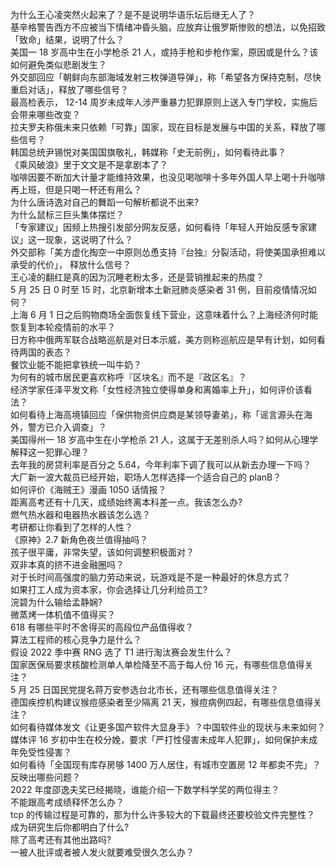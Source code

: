为什么王心凌突然火起来了？是不是说明华语乐坛后继无人了？  
基辛格警告西方不应被当下情绪冲昏头脑，应放弃让俄罗斯惨败的想法，以免招致「致命」结果，说明了什么？  
美国一 18 岁高中生在小学枪杀 21 人，或持手枪和步枪作案，原因或是什么？该如何避免类似悲剧发生？  
外交部回应「朝鲜向东部海域发射三枚弹道导弹」，称「希望各方保持克制，尽快重启对话」，释放了哪些信号？  
最高检表示， 12-14 周岁未成年人涉严重暴力犯罪原则上送入专门学校，实施后会带来哪些改变？  
拉夫罗夫称俄未来只依赖「可靠」国家，现在目标是发展与中国的关系，释放了哪些信号？  
韩国总统尹锡悦对美国国旗敬礼，韩媒称「史无前例」，如何看待此事？  
《乘风破浪》里于文文是不是拿剧本了？  
咖啡因要不断加大计量才能维持效果，也没见喝咖啡十多年外国人早上喝十升咖啡再上班，但是只喝一杯还有用么？  
为什么唐诗逸对自己的舞蹈一句解析都说不出来?  
为什么鼠标三巨头集体摆烂？  
「专家建议」因频上热搜引发部分网友反感，如何看待「年轻人开始反感专家建议」这一现象，这说明了什么？  
外交部称「美方虚化掏空一中原则怂恿支持『台独』分裂活动，将使美国承担难以承受的代价」， 释放什么信号？  
王心凌的翻红是真的因为沉睡老粉太多，还是营销推起来的热度？  
5 月 25 日 0 时至 15 时，北京新增本土新冠肺炎感染者 31 例，目前疫情情况如何？  
上海 6 月 1 日之后购物商场全面恢复线下营业，这意味着什么？上海经济何时能恢复到本轮疫情前的水平？  
日方称中俄两军联合战略巡航是对日本示威，美方则称巡航应是早有计划，如何看待两国的表态？  
餐饮业能不能把拿铁统一叫牛奶？  
为何有的城市居民更喜欢称呼『区块名』而不是『政区名』？  
经济学家任泽平发文称「女性经济独立使得单身和离婚率上升」，如何评价该看法？  
如何看待上海高境镇回应「保供物资供应商是某领导妻弟」，称「谣言源头在海外，警方已介入调查」？  
美国得州一 18 岁高中生在小学枪杀 21 人，这属于无差别杀人吗？如何从心理学解释这一犯罪心理？  
去年我的房贷利率是百分之 5.64，今年利率下调了我可以从新去办理一下吗？  
大厂新一波大裁员已经开始，职场人怎样选择一个适合自己的 planB？  
如何评价《海贼王》漫画 1050 话情报？  
距离高考还有十几天，成绩始终离本科差一点。我该怎么办?  
燃气热水器和电器热水器该怎么选？  
考研都让你看到了怎样的人性？  
《原神》2.7 新角色夜兰值得抽吗？  
孩子很平庸，非常失望，该如何调整积极面对？  
双非本真的挤不进金融圈吗？  
对于长时间高强度的脑力劳动来说，玩游戏是不是一种最好的休息方式？  
如果打工人成为资本家，你会选择让几分利给员工?  
浣碧为什么输给孟静娴?  
微蒸烤一体机值不值得买？  
618 有哪些平时不舍得买的高段位产品值得收？  
算法工程师的核心竞争力是什么？  
假设 2022 季中赛 RNG 选了 T1 进行淘汰赛会发生什么？  
国家医保局要求核酸检测单人单检降至不高于每人份 16 元，有哪些信息值得关注？  
5 月 25 日国民党提名蒋万安参选台北市长，还有哪些信息值得关注？  
德国疾控机构建议猴痘感染者至少隔离 21 天，猴痘病例四起，有哪些信息值得关注？  
如何看待媒体发文《让更多国产软件大显身手》？中国软件业的现状与未来如何？  
媒体评 16 岁初中生在校分娩，要求「严打性侵害未成年人犯罪」，如何保护未成年免受性侵害？  
如何看待「全国现有库存房够 1400 万人居住，有城市空置房 12 年都卖不完」？反映出哪些问题？  
2022 年度邵逸夫奖已经揭晓，谁能介绍一下数学科学奖的两位得主？  
不能跟高考成绩释怀怎么办？  
tcp 的传输过程是可靠的，那为什么许多较大的下载最终还要校验文件完整性？  
成为研究生后你都明白了什么?  
除了高考还有其他出路吗?  
一被人批评或者被人发火就要难受很久怎么办？  
